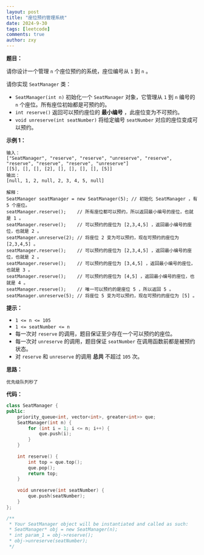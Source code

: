 ```yaml
---
layout: post
title: "座位预约管理系统"
date: 2024-9-30
tags: [leetcode]
comments: true
author: zxy
---
```


**题目：**

请你设计一个管理 `n` 个座位预约的系统，座位编号从 `1` 到 `n` 。

请你实现 `SeatManager` 类：

- `SeatManager(int n)` 初始化一个 `SeatManager` 对象，它管理从 `1` 到 `n` 编号的 `n` 个座位。所有座位初始都是可预约的。
- `int reserve()` 返回可以预约座位的 **最小编号** ，此座位变为不可预约。
- `void unreserve(int seatNumber)` 将给定编号 `seatNumber` 对应的座位变成可以预约。

**示例 1：**

```
输入：
["SeatManager", "reserve", "reserve", "unreserve", "reserve", "reserve", "reserve", "reserve", "unreserve"]
[[5], [], [], [2], [], [], [], [], [5]]
输出：
[null, 1, 2, null, 2, 3, 4, 5, null]

解释：
SeatManager seatManager = new SeatManager(5); // 初始化 SeatManager ，有 5 个座位。
seatManager.reserve();    // 所有座位都可以预约，所以返回最小编号的座位，也就是 1 。
seatManager.reserve();    // 可以预约的座位为 [2,3,4,5] ，返回最小编号的座位，也就是 2 。
seatManager.unreserve(2); // 将座位 2 变为可以预约，现在可预约的座位为 [2,3,4,5] 。
seatManager.reserve();    // 可以预约的座位为 [2,3,4,5] ，返回最小编号的座位，也就是 2 。
seatManager.reserve();    // 可以预约的座位为 [3,4,5] ，返回最小编号的座位，也就是 3 。
seatManager.reserve();    // 可以预约的座位为 [4,5] ，返回最小编号的座位，也就是 4 。
seatManager.reserve();    // 唯一可以预约的是座位 5 ，所以返回 5 。
seatManager.unreserve(5); // 将座位 5 变为可以预约，现在可预约的座位为 [5] 。
```

**提示：**

- `1 <= n <= 105`
- `1 <= seatNumber <= n`
- 每一次对 `reserve` 的调用，题目保证至少存在一个可以预约的座位。
- 每一次对 `unreserve` 的调用，题目保证 `seatNumber` 在调用函数前都是被预约状态。
- 对 `reserve` 和 `unreserve` 的调用 **总共** 不超过 `105` 次。

**思路：**

```
优先级队列秒了
```

**代码：**

```cpp
class SeatManager {
public:
    priority_queue<int, vector<int>, greater<int>> que; 
    SeatManager(int n) {
        for (int i = 1; i <= n; i++) {
            que.push(i);
        }
    }
    
    int reserve() {
        int top = que.top();
        que.pop();
        return top;
    }
    
    void unreserve(int seatNumber) {
        que.push(seatNumber);
    }
};

/**
 * Your SeatManager object will be instantiated and called as such:
 * SeatManager* obj = new SeatManager(n);
 * int param_1 = obj->reserve();
 * obj->unreserve(seatNumber);
 */
```



